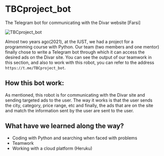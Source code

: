 # TBCproject_bot
The Telegram bot for communicating with the Divar website [Farsi]

![TBCproject_bot](https://github.com/hsherafat/TBCproject_bot/assets/117276696/5a6677ba-343f-472d-ae88-c1b2ab9b29ab)

Almost two years ago(2021), at the IUST, we had a project for a programming course with Python.
Our team (two members and one mentor) finally chose to write a Telegram bot through which it can access the desired ads on the Divar site.
You can see the output of our teamwork in this section, and also to work with this robot, you can refer to the address `https://t.me/TBCproject_bot`.

## How this bot work:
As mentioned, this robot is for communicating with the Divar site and sending targeted ads to the user.
The way it works is that the user sends the city, category, price range, etc and finally, the ads that are on the site and match the information sent by the user are sent to the user.

## What have we learned along the way?
- Coding with Python and searching when faced with problems
- Teamwork
- Working with a cloud platform (Heruku)
